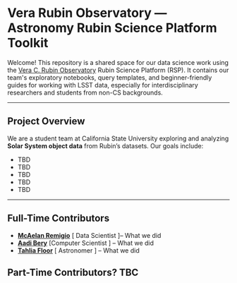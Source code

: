 # Vera Rubin Observatory — Astronomy Rubin Science Platform Toolkit

Welcome! This repository is a shared space for our data science work using the [Vera C. Rubin Observatory](https://www.lsst.org/) Rubin Science Platform (RSP). It contains our team's exploratory notebooks, query templates, and beginner-friendly guides for working with LSST data, especially for interdisciplinary researchers and students from non-CS backgrounds.

---

## Project Overview

We are a student team at California State University exploring and analyzing **Solar System object data** from Rubin’s datasets. Our goals include:

- TBD
- TBD
- TBD
- TBD
- TBD

---

## Full-Time Contributors

- **[McAelan Remigio](https://www.linkedin.com/in/mcaelan/)** [ Data Scientist ]– What we did
- **[Aadi Bery](https://www.linkedin.com/in/aadi-bery/)** [Computer Scientist ] – What we did
- **[Tahlia Floor](https://www.linkedin.com/in/tahlia-floor-1002b5248/)** [ Astronomer ] – What we did

## Part-Time Contributors? TBC
